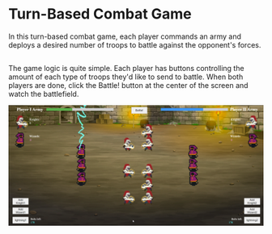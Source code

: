 # Turn-Based Combat Game

In this turn-based combat game, each player commands an army and deploys a desired number of troops to battle against the opponent's forces.

## 

The game logic is quite simple. Each player has buttons controlling the amount of each type of troops they'd like to send to battle. When both players are done, click the Battle! button at the center of the screen and watch the battlefield.

![Alt Text](https://github.com/Joniba1/War-Game/blob/main/frontend/assets/gamePic1.png?raw=true)
